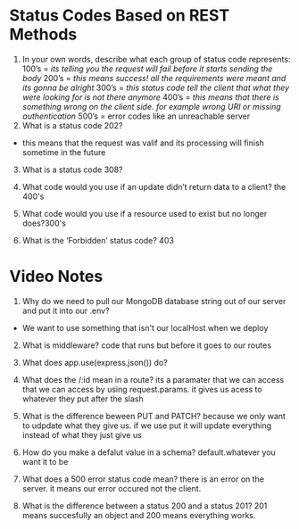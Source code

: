 # Status Codes Based on REST Methods




1. In your own words, describe what each group of status code represents:
100’s = *its telling you the request will fail before it starts sending the body*
200’s = *this means success! all the requirements were meant and its gonna be alright*
300’s = *this status code tell the client that what they were looking for is not there anymore*
400’s = *this means that there is something wrong on the client side. for example wrong URI or missing authentication*
500’s = error codes like an unreachable server
2. What is a status code 202?

- this means that the request was valif and its processing will finish sometime in the future
3. What is a status code 308?
4. What code would you use if an update didn’t return data to a client?
the 400's
5. What code would you use if a resource used to exist but no longer does?300's

6. What is the ‘Forbidden’ status code?
403

# Video Notes

1. Why do we need to pull our MongoDB database string out of our server and put it into our .env?
- We want to use something that isn't our localHost when we deploy
2. What is middleware?
code that runs but before it goes to our routes
3. What does app.use(express.json()) do?

4. What does the /:id mean in a route?
its a paramater that we can access that we can access by using request.params. it gives us acess to whatever they put after the slash
5. What is the difference beween PUT and PATCH?
because we only want to udpdate what they give us. if we use put it will update everything instead of what they just give us
6. How do you make a defalut value in a schema?
default.whatever you want it to be
7. What does a 500 error status code mean?
there is an error on the server. it means our error occured not the client.
8. What is the difference between a status 200 and a status 201?
201 means succesfully an object and 200 means everything works.
